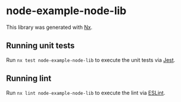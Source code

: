 # node-example-node-lib

This library was generated with [Nx](https://nx.dev).

## Running unit tests

Run `nx test node-example-node-lib` to execute the unit tests via [Jest](https://jestjs.io).

## Running lint

Run `nx lint node-example-node-lib` to execute the lint via [ESLint](https://eslint.org/).
